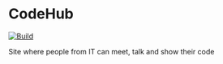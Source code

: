 # CodeHub
[![Build](https://github.com/maresyp/CodeHub/actions/workflows/django.yml/badge.svg)](https://github.com/maresyp/CodeHub/actions/workflows/django.yml)  
  
Site where people from IT can meet, talk and show their code
